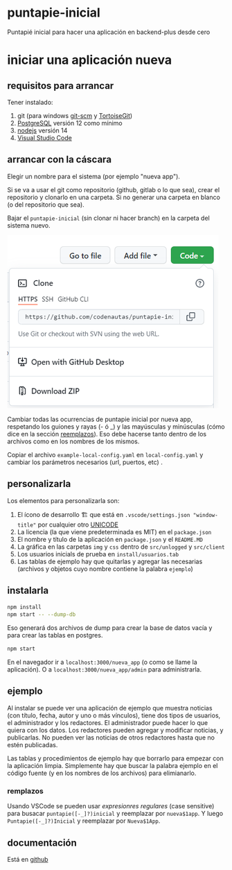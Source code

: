 # puntapie-inicial

Puntapié inicial para hacer una aplicación en backend-plus desde cero

# iniciar una aplicación nueva

## requisitos para arrancar

Tener instalado:
   1. git (para windows [git-scm](https://git-scm.com/) y [TortoiseGit](https://tortoisegit.org/))
   2. [PostgreSQL](https://www.postgresql.org/) versión 12 como mínimo
   3. [nodejs](https://nodejs.org/es/) versión 14
   4. [Visual Studio Code](https://code.visualstudio.com/)

## arrancar con la cáscara

Elegir un nombre para el sistema (por ejemplo "nueva app"). 

Si se va a usar el git como repositorio (github, gitlab o lo que sea),
crear el repositorio y clonarlo en una carpeta. 
Si no generar una carpeta en blanco (o del repositorio que sea).

Bajar el `puntapie-inicial` (sin clonar ni hacer branch) en la carpeta del sistema nuevo. 

[![code download zip](code-download.png)](https://github.com/codenautas/puntapie-inicial/archive/refs/heads/master.zip)


Cambiar todas las ocurrencias de puntapie inicial por nueva app, 
respetando los guiones y rayas (- ó _) y las mayúsculas y minúsculas
(cómo dice en la sección [reemplazos](#reemplazos)). 
Eso debe hacerse tanto dentro de los archivos como en los nombres de los mismos. 

Copiar el archivo `example-local-config.yaml` en `local-config.yaml` 
y cambiar los parámetros necesarios (url, puertos, etc) .

## personalizarla

Los elementos para personalizarla son:
   1. El ícono de desarrollo 🏗 que está en `.vscode/settings.json "window-title"` 
   por cualquier otro [UNICODE](amp-what.com)
   2. La licencia (la que viene predeterminada es MIT) en el `package.json`
   3. El nombre y título de la aplicación en `package.json` y el `README.MD`
   4. La gráfica en las carpetas `img` y `css` dentro de `src/unlogged` y `src/client` 
   5. Los usuarios inicials de prueba en `install/usuarios.tab`
   6. Las tablas de ejemplo hay que quitarlas y agregar las necesarias 
   (archivos y objetos cuyo nombre contiene la palabra `ejemplo`)

## instalarla

```sh
npm install
npm start -- --dump-db
```
Eso generará dos archivos de dump para crear la base de datos vacía y para crear las tablas en postgres.

```sh
npm start
```

En el navegador ir a `localhost:3000/nueva_app` (o como se llame la aplicación). O a `localhost:3000/nueva_app/admin` 
para administrarla. 

## ejemplo

Al instalar se puede ver una aplicación de ejemplo que muestra noticias (con título, fecha, autor y uno o más vínculos),
tiene dos tipos de usuarios, el administrador y los redactores. El administrador puede hacer lo que quiera con los datos.
Los redactores pueden agregar y modificar noticias, y publicarlas. 
No pueden ver las noticias de otros redactores hasta que no estén publicadas. 

Las tablas y procedimientos de ejemplo hay que borrarlo para empezar con la aplicación limpia. 
Simplemente hay que buscar la palabra ejemplo en el código fuente (y en los nombres de los archivos) para elimianarlo. 

### remplazos

Usando VSCode se pueden usar *expresionres regulares* (case sensitive) para busacar `puntapie([-_]?)inicial` y reemplazar por `nueva$1app`. Y luego `Puntapie([-_]?)Inicial` y reemplazar por `Nueva$1App`. 

## documentación

Está en [github](https://github.com/codenautas/backend-plus/blob/master/LEEME.md)
